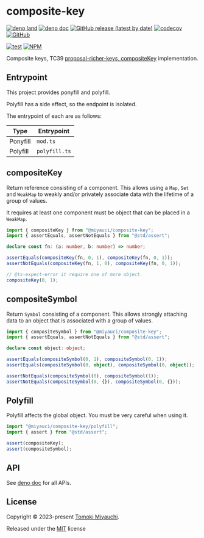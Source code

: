 # composite-key

[![deno land](http://img.shields.io/badge/available%20on-deno.land/x-lightgrey.svg?logo=deno)](https://deno.land/x/composite_key)
[![deno doc](https://doc.deno.land/badge.svg)](https://deno.land/x/composite_key/mod.ts)
[![GitHub release (latest by date)](https://img.shields.io/github/v/release/TomokiMiyauci/composite-key)](https://github.com/TomokiMiyauci/composite-key/releases)
[![codecov](https://codecov.io/github/TomokiMiyauci/composite-key/branch/main/graph/badge.svg)](https://codecov.io/gh/TomokiMiyauci/composite-key)
[![GitHub](https://img.shields.io/github/license/TomokiMiyauci/composite-key)](https://github.com/TomokiMiyauci/composite-key/blob/main/LICENSE)

[![test](https://github.com/TomokiMiyauci/composite-key/actions/workflows/test.yaml/badge.svg)](https://github.com/TomokiMiyauci/composite-key/actions/workflows/test.yaml)
[![NPM](https://nodei.co/npm/composite-key.png?mini=true)](https://nodei.co/npm/composite-key/)

Composite keys, TC39
[proposal-richer-keys, compositeKey](https://github.com/tc39/proposal-richer-keys/tree/master/compositeKey)
implementation.

## Entrypoint

This project provides ponyfill and polyfill.

Polyfill has a side effect, so the endpoint is isolated.

The entrypoint of each are as follows:

| Type     | Entrypoint    |
| -------- | ------------- |
| Ponyfill | `mod.ts`      |
| Polyfill | `polyfill.ts` |

## compositeKey

Return reference consisting of a component. This allows using a `Map`, `Set` and
`WeakMap` to weakly and/or privately associate data with the lifetime of a group
of values.

It requires at least one component must be object that can be placed in a
`WeakMap`.

```ts
import { compositeKey } from "@miyauci/composite-key";
import { assertEquals, assertNotEquals } from "@std/assert";

declare const fn: (a: number, b: number) => number;

assertEquals(compositeKey(fn, 0, 1), compositeKey(fn, 0, 1));
assertNotEquals(compositeKey(fn, 1, 0), compositeKey(fn, 0, 1));

// @ts-expect-error it require one of more object.
compositeKey(0, 1);
```

## compositeSymbol

Return `Symbol` consisting of a component. This allows strongly attaching data
to an object that is associated with a group of values.

```ts
import { compositeSymbol } from "@miyauci/composite-key";
import { assertEquals, assertNotEquals } from "@std/assert";

declare const object: object;

assertEquals(compositeSymbol(0, 1), compositeSymbol(0, 1));
assertEquals(compositeSymbol(0, object), compositeSymbol(0, object));

assertNotEquals(compositeSymbol(0), compositeSymbol(1));
assertNotEquals(compositeSymbol(0, {}), compositeSymbol(0, {}));
```

## Polyfill

Polyfill affects the global object. You must be very careful when using it.

```ts
import "@miyauci/composite-key/polyfill";
import { assert } from "@std/assert";

assert(compositeKey);
assert(compositeSymbol);
```

## API

See [deno doc](https://deno.land/x/composite_key/mod.ts) for all APIs.

## License

Copyright © 2023-present [Tomoki Miyauchi](https://github.com/TomokiMiyauci).

Released under the [MIT](./LICENSE) license
